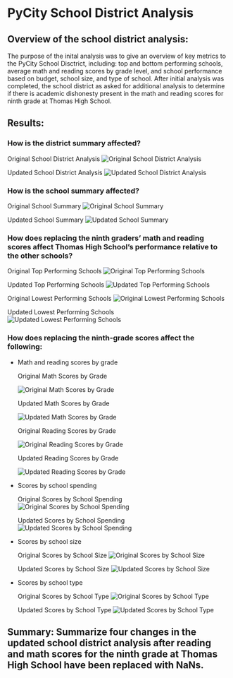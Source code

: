 # PyCity School District Analysis

## Overview of the school district analysis: 
The purpose of the inital analysis was to give an overview of key metrics to the PyCity School Disctrict, including: top and bottom performing schools, average math and reading scores by grade level, and school performance based on budget, school size, and type of school. After initial analysis was completed, the school district as asked for additional analysis to determine if there is academic dishonesty present in the math and reading scores for ninth grade at Thomas High School. 

## Results: 
### How is the district summary affected?

Original School District Analysis
![Original School District Analysis](https://github.com/Lindsey-Maag/School_District_Analysis/blob/main/Resources/district_summary.PNG)

Updated School District Analysis
![Updated School District Analysis](https://github.com/Lindsey-Maag/School_District_Analysis/blob/main/Resources/district_summary_updated.PNG)


### How is the school summary affected?

Original School Summary
![Original School Summary](https://github.com/Lindsey-Maag/School_District_Analysis/blob/main/Resources/school_summary.PNG)

Updated School Summary
![Updated School Summary](https://github.com/Lindsey-Maag/School_District_Analysis/blob/main/Resources/school_summary_updated.PNG)


### How does replacing the ninth graders’ math and reading scores affect Thomas High School’s performance relative to the other schools?

Original Top Performing Schools
![Original Top Performing Schools](https://github.com/Lindsey-Maag/School_District_Analysis/blob/main/Resources/top_schools.PNG)

Updated Top Performing Schools
![Updated Top Performing Schools](https://github.com/Lindsey-Maag/School_District_Analysis/blob/main/Resources/top_schools_updated.PNG)

Original Lowest Performing Schools
![Original Lowest Performing Schools](https://github.com/Lindsey-Maag/School_District_Analysis/blob/main/Resources/bottom_schools.PNG)

Updated Lowest Performing Schools
![Updated Lowest Performing Schools](https://github.com/Lindsey-Maag/School_District_Analysis/blob/main/Resources/bottom_schools_updated.PNG)


### How does replacing the ninth-grade scores affect the following:

- Math and reading scores by grade

  Original Math Scores by Grade
  
  ![Original Math Scores by Grade](https://github.com/Lindsey-Maag/School_District_Analysis/blob/main/Resources/math_scores_by_grade.PNG)
  
  Updated Math Scores by Grade
  
  ![Updated Math Scores by Grade](https://github.com/Lindsey-Maag/School_District_Analysis/blob/main/Resources/math_scores_by_grade_updated.PNG)

  Original Reading Scores by Grade
  
  ![Original Reading Scores by Grade](https://github.com/Lindsey-Maag/School_District_Analysis/blob/main/Resources/reading_scores_by_grade.PNG)
  
  Updated Reading Scores by Grade
  
  ![Updated Reading Scores by Grade](https://github.com/Lindsey-Maag/School_District_Analysis/blob/main/Resources/reading_scores_by_grade_updated.PNG)
  
  
- Scores by school spending
  
  Original Scores by School Spending
  ![Original Scores by School Spending](https://github.com/Lindsey-Maag/School_District_Analysis/blob/main/Resources/school_spending.PNG)
  
  Updated Scores by School Spending
  ![Updated Scores by School Spending](https://github.com/Lindsey-Maag/School_District_Analysis/blob/main/Resources/school_spending_updated.PNG)
  
  
- Scores by school size

  Original Scores by School Size
  ![Original Scores by School Size](https://github.com/Lindsey-Maag/School_District_Analysis/blob/main/Resources/school_size.PNG)

  Updated Scores by School Size
  ![Updated Scores by School Size](https://github.com/Lindsey-Maag/School_District_Analysis/blob/main/Resources/school_size_updated.PNG)


- Scores by school type

  Original Scores by School Type
  ![Original Scores by School Type](https://github.com/Lindsey-Maag/School_District_Analysis/blob/main/Resources/school_type.PNG)

  Updated Scores by School Type
  ![Updated Scores by School Type](https://github.com/Lindsey-Maag/School_District_Analysis/blob/main/Resources/school_type_updated.PNG)
  
  
## Summary: Summarize four changes in the updated school district analysis after reading and math scores for the ninth grade at Thomas High School have been replaced with NaNs.

